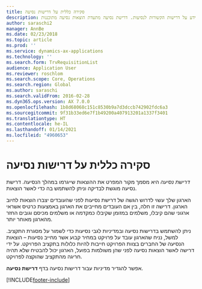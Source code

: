 ```yaml
---
title: סקירה כללית על דרישות נסיעה
description: נושא זה מספק מידע על דרישות הקשורות לנסיעות. דרישת נסיעה מתעדת הוצאות נסיעה מתוכננות.
author: saraschi2
manager: AnnBe
ms.date: 02/23/2018
ms.topic: article
ms.prod: ''
ms.service: dynamics-ax-applications
ms.technology: ''
ms.search.form: TrvRequisitionList
audience: Application User
ms.reviewer: roschlom
ms.search.scope: Core, Operations
ms.search.region: Global
ms.author: saraschi
ms.search.validFrom: 2016-02-28
ms.dyn365.ops.version: AX 7.0.0
ms.openlocfilehash: 1b8d68068c151c8530b9a7d3dccb742902fdc6a3
ms.sourcegitcommit: 9f31b33ed6e7f1b49200a407913201a1337f3401
ms.translationtype: HT
ms.contentlocale: he-IL
ms.lasthandoff: 01/14/2021
ms.locfileid: "4960653"
---
```

# <a name="travel-requisitions-overview"></a>סקירה כללית על דרישות נסיעה

*דרישת נסיעה* היא מסמך מקור המפרט את ההוצאות שייגרמו במהלך הנסיעה. דרישת נסיעה מוגשת לבדיקה וניתן להשתמש בה כדי לאשר הוצאות.

הארגון שלך עשוי לדרוש הגשה של דרישת נסיעות לפני שהעובדים יצברו הוצאות לחיוב הארגון. דרישה זו חלה, בין אם העובדים מחייבים את הארגון באמצעות כרטיס אשראי ארגוני שהם קיבלו, משלמים במזומן שקיבלו כמקדמה או משלמים מכיסם וגובים החזר מהארגון מאוחר יותר.

ניתן להשתמש בדרישות נסיעה ובמדיניות לגבי נסיעות כדי לשמור על מסגרת התקציב. למשל, נניח שהארגון עובד על פרויקט במחיר קבוע אשר מחייב נסיעות – הוצאות הנסיעה של החברים בצוות הפרויקט חייבות להיות כלולות בתקציב הפרויקט. על ידי דרישה לאשר הוצאות נסיעה לפני שהן משולמות בפועל, הארגון יכול להבטיח שלא תהיה חריגה מהתקציב שהוקצה לפרויקט.

אפשר להגדיר מדיניות עבור דרישות נסיעה בדף **דרישת נסיעה**.


[!INCLUDE[footer-include](../includes/footer-banner.md)]